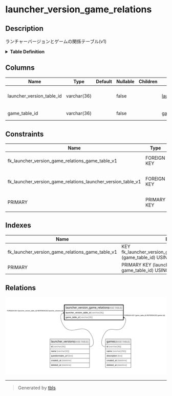 # launcher_version_game_relations

## Description

ランチャーバージョンとゲームの関係テーブル(v1)

<details>
<summary><strong>Table Definition</strong></summary>

```sql
CREATE TABLE `launcher_version_game_relations` (
  `launcher_version_table_id` varchar(36) NOT NULL,
  `game_table_id` varchar(36) NOT NULL,
  PRIMARY KEY (`launcher_version_table_id`,`game_table_id`),
  KEY `fk_launcher_version_game_relations_game_table_v1` (`game_table_id`),
  CONSTRAINT `fk_launcher_version_game_relations_game_table_v1` FOREIGN KEY (`game_table_id`) REFERENCES `games` (`id`),
  CONSTRAINT `fk_launcher_version_game_relations_launcher_version_table_v1` FOREIGN KEY (`launcher_version_table_id`) REFERENCES `launcher_versions` (`id`)
) ENGINE=InnoDB DEFAULT CHARSET=utf8mb4
```

</details>

## Columns

| Name | Type | Default | Nullable | Children | Parents | Comment |
| ---- | ---- | ------- | -------- | -------- | ------- | ------- |
| launcher_version_table_id | varchar(36) |  | false |  | [launcher_versions](launcher_versions.md) | ランチャーバージョンUUID |
| game_table_id | varchar(36) |  | false |  | [games](games.md) | ゲームUUID |

## Constraints

| Name | Type | Definition |
| ---- | ---- | ---------- |
| fk_launcher_version_game_relations_game_table_v1 | FOREIGN KEY | FOREIGN KEY (game_table_id) REFERENCES games (id) |
| fk_launcher_version_game_relations_launcher_version_table_v1 | FOREIGN KEY | FOREIGN KEY (launcher_version_table_id) REFERENCES launcher_versions (id) |
| PRIMARY | PRIMARY KEY | PRIMARY KEY (launcher_version_table_id, game_table_id) |

## Indexes

| Name | Definition |
| ---- | ---------- |
| fk_launcher_version_game_relations_game_table_v1 | KEY fk_launcher_version_game_relations_game_table_v1 (game_table_id) USING BTREE |
| PRIMARY | PRIMARY KEY (launcher_version_table_id, game_table_id) USING BTREE |

## Relations

![er](launcher_version_game_relations.svg)

---

> Generated by [tbls](https://github.com/k1LoW/tbls)
